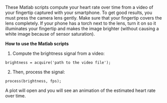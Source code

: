 These Matlab scripts compute your heart rate over time from a video of your fingertip captured with your smartphone. To get good results, you must press the camera lens gently. Make sure that your fingertip covers the lens completely. If your phone has a torch next to the lens, turn it on so it illuminates your fingertip and makes the image brighter (without causing a white image because of sensor saturation).


**How to use the Matlab scripts**

1) Compute the brightness signal from a video:  
```
brightness = acquire('path to the video file');
```

2) Then, process the signal:  
```
process(brightness, fps);
```

A plot will open and you will see an animation of the estimated heart rate over time.

